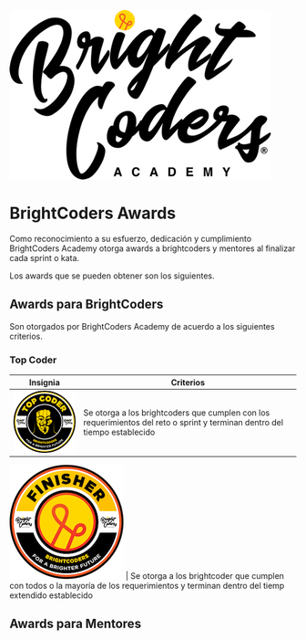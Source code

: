 ![BrightCoders Logo](../../img/logo-bc.png)

# BrightCoders Awards

Como reconocimiento a su esfuerzo, dedicación y cumplimiento BrightCoders Academy otorga awards a brightcoders y mentores al finalizar cada sprint o kata.

Los awards que se pueden obtener son los siguientes.

## Awards para BrightCoders
Son otorgados por BrightCoders Academy de acuerdo a los siguientes criterios.

### Top Coder
Insignia | Criterios
--- | ---
![Top Coder](img/top-coder-small.png) | Se otorga a los brightcoders que cumplen con los requerimientos del reto o sprint y terminan dentro del tiempo establecido

![Finisher](img/finisher-small.png) | Se otorga a los brightcoder que cumplen con todos o la mayoría de los requerimientos y terminan dentro del tiemp extendido establecido


## Awards para Mentores
